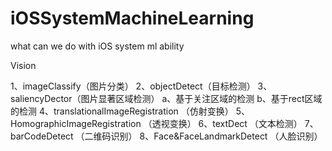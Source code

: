 # iOSSystemMachineLearning

what can we do with iOS system ml ability

Vision

1、imageClassify（图片分类）
2、objectDetect（目标检测）
3、saliencyDector（图片显著区域检测）
a、基于关注区域的检测
b、基于rect区域的检测
4、translationalImageRegistration （仿射变换）
5、HomographicImageRegistration （透视变换）
6、textDect （文本检测）
7、barCodeDetect （二维码识别）
8、Face&FaceLandmarkDetect （人脸识别）

